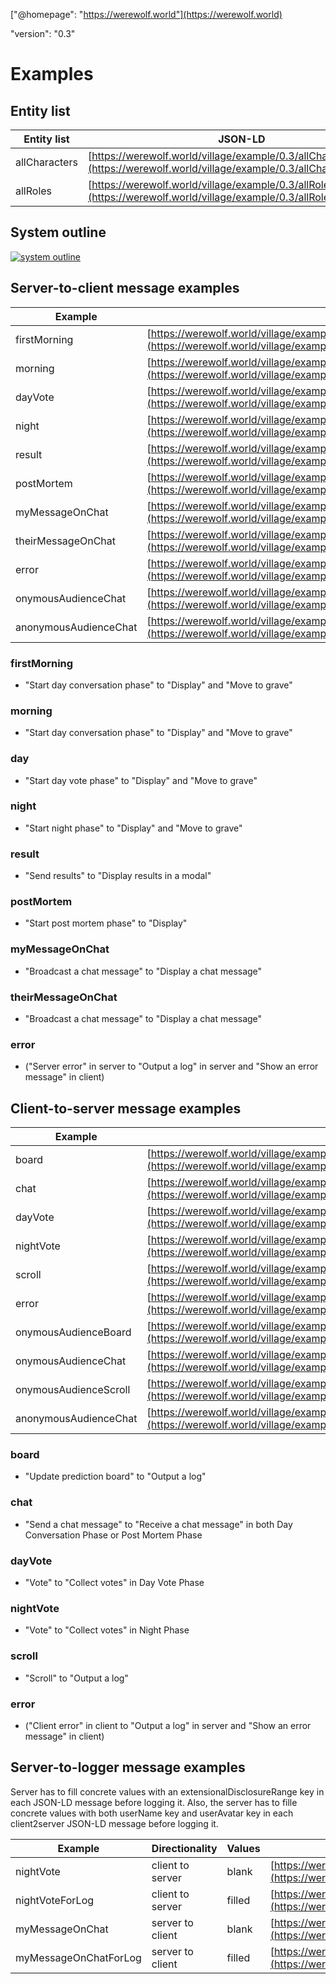 ["@homepage": "https://werewolf.world"](https://werewolf.world)

"version": "0.3"

# Examples

## Entity list

|Entity list|JSON-LD|
---|---
|allCharacters|[https://werewolf.world/village/example/0.3/allCharacters.jsonld](https://werewolf.world/village/example/0.3/allCharacters.jsonld)|
|allRoles|[https://werewolf.world/village/example/0.3/allRoles.jsonld](https://werewolf.world/village/example/0.3/allRoles.jsonld)|

## System outline

<a href="https://werewolf.world/diagram/0.3/werewolf_system_outline.svg" target="_blank">![system outline](https://werewolf.world/diagram/0.3/werewolf_system_outline.png)</a>

## Server-to-client message examples

|Example|JSON-LD|
---|---
|firstMorning|[https://werewolf.world/village/example/0.3/server2client/firstMorning.jsonld](https://werewolf.world/village/example/0.3/server2client/firstMorning.jsonld)|
|morning|[https://werewolf.world/village/example/0.3/server2client/morning.jsonld](https://werewolf.world/village/example/0.3/server2client/morning.jsonld)|
|dayVote|[https://werewolf.world/village/example/0.3/server2client/day.jsonld](https://werewolf.world/village/example/0.3/server2client/day.jsonld)|
|night|[https://werewolf.world/village/example/0.3/server2client/night.jsonld](https://werewolf.world/village/example/0.3/server2client/night.jsonld)|
|result|[https://werewolf.world/village/example/0.3/server2client/result.jsonld](https://werewolf.world/village/example/0.3/server2client/result.jsonld)|
|postMortem|[https://werewolf.world/village/example/0.3/server2client/postMortem.jsonld](https://werewolf.world/village/example/0.3/server2client/postMortem.jsonld)|
|myMessageOnChat|[https://werewolf.world/village/example/0.3/server2client/myMessageOnChat.jsonld](https://werewolf.world/village/example/0.3/server2client/myMessageOnChat.jsonld)|
|theirMessageOnChat|[https://werewolf.world/village/example/0.3/server2client/theirMessageOnChat.jsonld](https://werewolf.world/village/example/0.3/server2client/theirMessageOnChat.jsonld)|
|error|[https://werewolf.world/village/example/0.3/server2client/error.jsonld](https://werewolf.world/village/example/0.3/server2client/error.jsonld)|
|onymousAudienceChat|[https://werewolf.world/village/example/0.3/server2client/onymousAudienceChat.jsonld](https://werewolf.world/village/example/0.3/server2client/onymousAudienceChat.jsonld)|
|anonymousAudienceChat|[https://werewolf.world/village/example/0.3/server2client/anonymousAudienceChat.jsonld](https://werewolf.world/village/example/0.3/server2client/anonymousAudienceChat.jsonld)|


### firstMorning

* "Start day conversation phase" to "Display" and "Move to grave"

### morning

* "Start day conversation phase" to "Display" and "Move to grave"

### day

* "Start day vote phase" to "Display" and "Move to grave"

### night

* "Start night phase" to "Display" and "Move to grave"

### result

* "Send results" to "Display results in a modal"

### postMortem

* "Start post mortem phase" to "Display"

### myMessageOnChat

* "Broadcast a chat message" to "Display a chat message"

### theirMessageOnChat

* "Broadcast a chat message" to "Display a chat message"

### error

* ("Server error" in server to "Output a log" in server and "Show an error message" in client)

## Client-to-server message examples

|Example|JSON-LD|
---|---
|board|[https://werewolf.world/village/example/0.3/client2server/board.jsonld](https://werewolf.world/village/example/0.3/client2server/board.jsonld)|
|chat|[https://werewolf.world/village/example/0.3/client2server/chat.jsonld](https://werewolf.world/village/example/0.3/client2server/chat.jsonld)|
|dayVote|[https://werewolf.world/village/example/0.3/client2server/dayVote.jsonld](https://werewolf.world/village/example/0.3/client2server/dayVote.jsonld)|
|nightVote|[https://werewolf.world/village/example/0.3/client2server/nightVote.jsonld](https://werewolf.world/village/example/0.3/client2server/nightVote.jsonld)|
|scroll|[https://werewolf.world/village/example/0.3/client2server/scroll.jsonld](https://werewolf.world/village/example/0.3/client2server/scroll.jsonld)|
|error|[https://werewolf.world/village/example/0.3/client2server/error.jsonld](https://werewolf.world/village/example/0.3/client2server/error.jsonld)|
|onymousAudienceBoard|[https://werewolf.world/village/example/0.3/client2server/onymousAudienceBoard.jsonld](https://werewolf.world/village/example/0.3/client2server/onymousAudienceBoard.jsonld)|
|onymousAudienceChat|[https://werewolf.world/village/example/0.3/client2server/onymousAudienceChat.jsonld](https://werewolf.world/village/example/0.3/client2server/onymousAudienceChat.jsonld)|
|onymousAudienceScroll|[https://werewolf.world/village/example/0.3/client2server/onymousAudienceScroll.jsonld](https://werewolf.world/village/example/0.3/client2server/onymousAudienceScroll.jsonld)|
|anonymousAudienceChat|[https://werewolf.world/village/example/0.3/client2server/anonymousAudienceChat.jsonld](https://werewolf.world/village/example/0.3/client2server/anonymousAudienceChat.jsonld)|

### board

* "Update prediction board" to "Output a log"

### chat

* "Send a chat message" to "Receive a chat message" in both Day Conversation Phase or Post Mortem Phase

### dayVote

* "Vote" to "Collect votes" in Day Vote Phase

### nightVote

* "Vote" to "Collect votes" in Night Phase

### scroll

* "Scroll" to "Output a log"

### error

* ("Client error" in client to "Output a log" in server and "Show an error message" in client)

## Server-to-logger message examples

Server has to fill concrete values with an extensionalDisclosureRange key in each JSON-LD message before logging it. Also, the server has to fille concrete values with both userName key and userAvatar key in each client2server JSON-LD message before logging it.

|Example|Directionality|Values|JSON-LD|
---|---|---|---
|nightVote|client to server|blank|[https://werewolf.world/village/example/0.3/client2server/nightVote.jsonld](https://werewolf.world/village/example/0.3/client2server/nightVote.jsonld)|
|nightVoteForLog|client to server|filled|[https://werewolf.world/village/example/0.3/server2logger/nightVoteForLog.jsonld](https://werewolf.world/village/example/0.3/server2logger/nightVoteForLog.jsonld)|
|myMessageOnChat|server to client|blank|[https://werewolf.world/village/example/0.3/server2client/myMessageOnChat.jsonld](https://werewolf.world/village/example/0.3/server2client/myMessageOnChat.jsonld)|
|myMessageOnChatForLog|server to client|filled|[https://werewolf.world/village/example/0.3/server2logger/myMessageOnChatForLog.jsonld](https://werewolf.world/village/example/0.3/server2logger/myMessageOnChatForLog.jsonld)|


